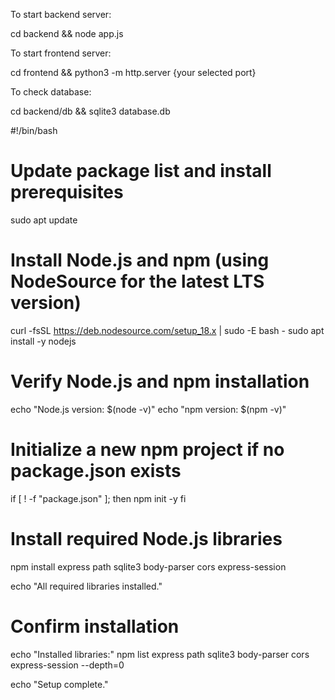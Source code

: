To start backend server:

cd backend && node app.js

To start frontend server:

cd frontend && python3 -m http.server {your selected port}

To check database:

cd backend/db && sqlite3 database.db



#!/bin/bash

# Update package list and install prerequisites
sudo apt update

# Install Node.js and npm (using NodeSource for the latest LTS version)
curl -fsSL https://deb.nodesource.com/setup_18.x | sudo -E bash -
sudo apt install -y nodejs

# Verify Node.js and npm installation
echo "Node.js version: $(node -v)"
echo "npm version: $(npm -v)"

# Initialize a new npm project if no package.json exists
if [ ! -f "package.json" ]; then
  npm init -y
fi

# Install required Node.js libraries
npm install express path sqlite3 body-parser cors express-session

echo "All required libraries installed."

# Confirm installation
echo "Installed libraries:"
npm list express path sqlite3 body-parser cors express-session --depth=0

echo "Setup complete."


